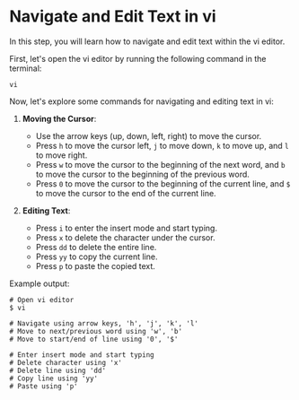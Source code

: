 # Navigate and Edit Text in vi

In this step, you will learn how to navigate and edit text within the vi editor.

First, let's open the vi editor by running the following command in the terminal:

```
vi
```

Now, let's explore some commands for navigating and editing text in vi:

1. **Moving the Cursor**:

   - Use the arrow keys (up, down, left, right) to move the cursor.
   - Press `h` to move the cursor left, `j` to move down, `k` to move up, and `l` to move right.
   - Press `w` to move the cursor to the beginning of the next word, and `b` to move the cursor to the beginning of the previous word.
   - Press `0` to move the cursor to the beginning of the current line, and `$` to move the cursor to the end of the current line.

2. **Editing Text**:
   - Press `i` to enter the insert mode and start typing.
   - Press `x` to delete the character under the cursor.
   - Press `dd` to delete the entire line.
   - Press `yy` to copy the current line.
   - Press `p` to paste the copied text.

Example output:

```
# Open vi editor
$ vi

# Navigate using arrow keys, 'h', 'j', 'k', 'l'
# Move to next/previous word using 'w', 'b'
# Move to start/end of line using '0', '$'

# Enter insert mode and start typing
# Delete character using 'x'
# Delete line using 'dd'
# Copy line using 'yy'
# Paste using 'p'
```
